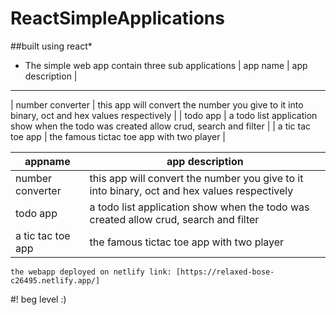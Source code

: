 # ReactSimpleApplications

##built using react*
* The simple web app contain three sub applications
|  app name  |  app description  |
----------------------------------
| number converter  | this app will convert the number you give to it into binary, oct and hex values respectively |
| todo app  |  a todo list application show when the todo was created allow crud, search and filter |
| a tic tac toe app | the famous tictac toe app with two player |


| appname | app description |
| ------ | ------ |
| number converter | this app will convert the number you give to it into binary, oct and hex values respectively |
| todo app | a todo list application show when the todo was created allow crud, search and filter |
| a tic tac toe app | the famous tictac toe app with two player |

```
the webapp deployed on netlify link: [https://relaxed-bose-c26495.netlify.app/]
```

#! beg level :)
